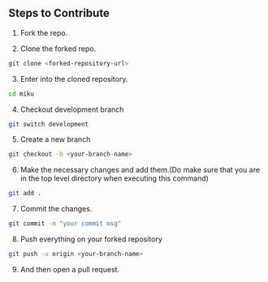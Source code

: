 ## Steps to Contribute

1. Fork the repo.

2. Clone the forked repo.
```bash
git clone <forked-repository-url>
```

3. Enter into the cloned repository.

```bash
cd miku
```

4. Checkout development branch

```bash
git switch development
```

5. Create a new branch 
```bash
git checkout -b <your-branch-name>
```
6. Make the necessary changes and add them.(Do make sure that you are in the top level directory when executing this command)
```bash
git add .
```
7. Commit the changes.
```bash
git commit -m "your commit msg"
```
8. Push everything on your forked repository
```bash
git push -u origin <your-branch-name>
```
9. And then open a pull request.
